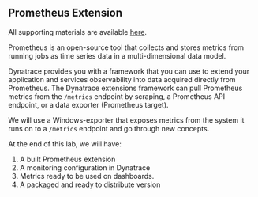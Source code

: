 ## Prometheus Extension

All supporting materials are available [here](https://github.com/tukanuk/supporting-materials/tree/main).

Prometheus is an open-source tool that collects and stores metrics from running jobs as time series data in a multi-dimensional data model.

Dynatrace provides you with a framework that you can use to extend your application and services observability into data acquired directly from Prometheus. The Dynatrace extensions framework can pull Prometheus metrics from the `/metrics` endpoint by scraping, a Prometheus API endpoint, or a data exporter (Prometheus target).

We will use a Windows-exporter that exposes metrics from the system it runs on to a `/metrics` endpoint and go through new concepts.

At the end of this lab, we will have:

1. A built Prometheus extension
2. A monitoring configuration in Dynatrace
3. Metrics ready to be used on dashboards.
4. A packaged and ready to distribute version
